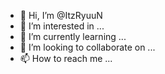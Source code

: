 - 👋 Hi, I’m @ItzRyuuN
- 👀 I’m interested in ...
- 🌱 I’m currently learning ...
- 💞️ I’m looking to collaborate on ...
- 📫 How to reach me ...

<!---
ItzRyuuN/ItzRyuuN is a ✨ special ✨ repository because its `README.md` (this file) appears on your GitHub profile.
You can click the Preview link to take a look at your changes.
--->
